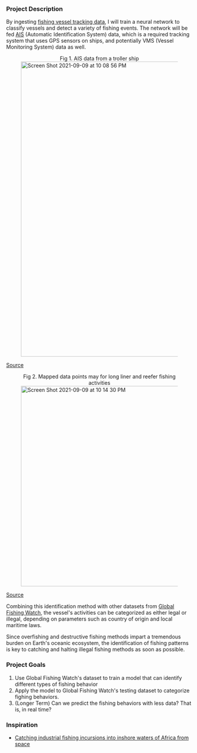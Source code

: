 ### Project Description
By ingesting [fishing vessel tracking data](https://globalfishingwatch.org/data-download/datasets/public-training-data-v1), I will train a neural network to classify vessels and detect a variety of fishing events. The network will be fed [AIS](https://spire.com/wiki/ais-tracking-data-your-ultimate-guide/) (Automatic Identification System) data, which is a required tracking system that uses GPS sensors on ships, and potentially VMS (Vessel Monitoring System) data as well. 

<figure>
 
 <figcaption align="center">Fig 1. AIS data from a troller ship</figcaption>
 <img width="795" alt="Screen Shot 2021-09-09 at 10 08 56 PM" src="https://user-images.githubusercontent.com/58823003/132802815-50380b9b-2feb-476a-940a-ed98fe6fb18c.png">
</figure>

[Source](https://globalfishingwatch.org/data-download/datasets/public-training-data-v1)

<figure>
 
 <figcaption align="center">Fig 2. Mapped data points may for long liner and reefer fishing activities</figcaption>
<img width="540" alt="Screen Shot 2021-09-09 at 10 14 30 PM" src="https://user-images.githubusercontent.com/58823003/132803200-79b13c7f-e8fc-4f8e-9dca-6bfb59308848.png">
 
</figure>

[Source](https://link-springer-com.ccl.idm.oclc.org/article/10.1007/s11277-020-07200-w)
 
Combining this identification method with other datasets from [Global Fishing Watch](https://globalfishingwatch.org/data-download/), the vessel's activities can be categorized as either legal or illegal, depending on parameters such as country of origin and local maritime laws.

Since overfishing and destructive fishing methods impart a tremendous burden on Earth's oceanic ecosystem, the identification of fishing patterns is key to catching and halting illegal fishing methods as soon as possible. 


### Project Goals
1. Use Global Fishing Watch's dataset to train a model that can identify different types of fishing behavior
2. Apply the model to Global Fishing Watch's testing dataset to categorize fighing behaviors.
3. (Longer Term) Can we predict the fishing behaviors with less data? That is, in real time?


### Inspiration
- [Catching industrial fishing incursions into inshore waters of Africa from space](https://onlinelibrary-wiley-com.ccl.idm.oclc.org/doi/full/10.1111/faf.12436)

<!-- ### Markdown

Markdown is a lightweight and easy-to-use syntax for styling your writing. It includes conventions for

```markdown
Syntax highlighted code block

# Header 1
## Header 2
### Header 3

- Bulleted
- List

1. Numbered
2. List

**Bold** and _Italic_ and `Code` text

[Link](url) and ![Image](src)
```

For more details see [GitHub Flavored Markdown](https://guides.github.com/features/mastering-markdown/).

### Jekyll Themes

Your Pages site will use the layout and styles from the Jekyll theme you have selected in your [repository settings](https://github.com/hfmandell/NN-Project/settings/pages). The name of this theme is saved in the Jekyll `_config.yml` configuration file.

### Support or Contact

Having trouble with Pages? Check out our [documentation](https://docs.github.com/categories/github-pages-basics/) or [contact support](https://support.github.com/contact) and we’ll help you sort it out.
 -->
